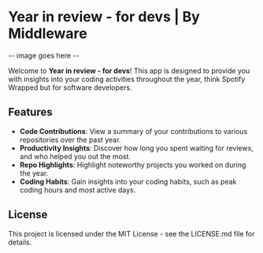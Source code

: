 # Year in review - for devs | By Middleware

-- image goes here --

Welcome to **Year in review - for devs**! This app is designed to provide you with insights into your coding activities throughout the year, think Spotify Wrapped but for software developers.

## Features

- **Code Contributions**: View a summary of your contributions to various repositories over the past year.
- **Productivity Insights**: Discover how long you spent waiting for reviews, and who helped you out the most.
- **Repo Highlights**: Highlight noteworthy projects you worked on during the year.
- **Coding Habits**: Gain insights into your coding habits, such as peak coding hours and most active days.

## License
This project is licensed under the MIT License - see the LICENSE.md file for details.